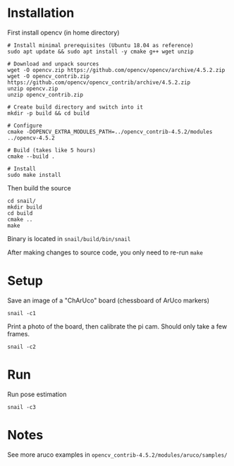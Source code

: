 # Installation
First install opencv (in home directory)
```
# Install minimal prerequisites (Ubuntu 18.04 as reference)
sudo apt update && sudo apt install -y cmake g++ wget unzip

# Download and unpack sources
wget -O opencv.zip https://github.com/opencv/opencv/archive/4.5.2.zip
wget -O opencv_contrib.zip https://github.com/opencv/opencv_contrib/archive/4.5.2.zip
unzip opencv.zip
unzip opencv_contrib.zip

# Create build directory and switch into it
mkdir -p build && cd build

# Configure
cmake -DOPENCV_EXTRA_MODULES_PATH=../opencv_contrib-4.5.2/modules ../opencv-4.5.2

# Build (takes like 5 hours)
cmake --build .

# Install
sudo make install
```

Then build the source
```
cd snail/
mkdir build
cd build
cmake ..
make
```

Binary is located in `snail/build/bin/snail`

After making changes to source code, you only need to re-run `make`

# Setup
Save an image of a "ChArUco" board (chessboard of ArUco markers)
```
snail -c1
```

Print a photo of the board, then calibrate the pi cam. Should only take a few frames.
```
snail -c2
```

# Run
Run pose estimation
```
snail -c3
```

# Notes
See more aruco examples in `opencv_contrib-4.5.2/modules/aruco/samples/`
